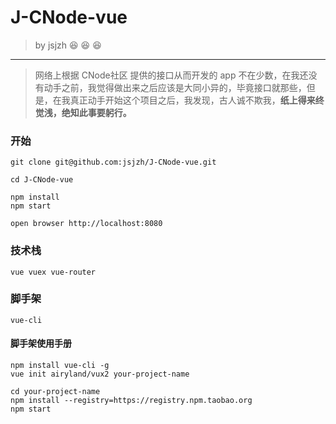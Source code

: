 # J-CNode-vue

> by jsjzh :laughing: :laughing: :laughing:

-----

> 网络上根据 CNode社区 提供的接口从而开发的 app 不在少数，在我还没有动手之前，我觉得做出来之后应该是大同小异的，毕竟接口就那些，但是，在我真正动手开始这个项目之后，我发现，古人诚不欺我，**纸上得来终觉浅，绝知此事要躬行。**

### 开始

```
git clone git@github.com:jsjzh/J-CNode-vue.git

cd J-CNode-vue

npm install
npm start

open browser http://localhost:8080
```

### 技术栈

`vue vuex vue-router`

### 脚手架

`vue-cli`

#### 脚手架使用手册
```
npm install vue-cli -g
vue init airyland/vux2 your-project-name

cd your-project-name
npm install --registry=https://registry.npm.taobao.org
npm start
```